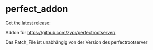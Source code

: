 # perfect_addon
[Get the latest release](https://github.com/mxiiii/perfect_addon/releases/latest "Latest Release"):

Addon für https://github.com/zypr/perfectrootserver/

Das Patch_File ist unabhängig von der Version des perfectrootserver
